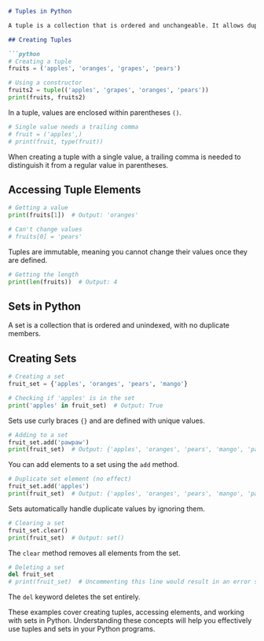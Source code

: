 

```markdown
# Tuples in Python

A tuple is a collection that is ordered and unchangeable. It allows duplicate members.

## Creating Tuples

```python
# Creating a tuple
fruits = ('apples', 'oranges', 'grapes', 'pears')

# Using a constructor
fruits2 = tuple(('apples', 'grapes', 'oranges', 'pears'))
print(fruits, fruits2)
```

In a tuple, values are enclosed within parentheses `()`.

```python
# Single value needs a trailing comma
# fruit = ('apples',)
# print(fruit, type(fruit))
```

When creating a tuple with a single value, a trailing comma is needed to distinguish it from a regular value in parentheses.

## Accessing Tuple Elements

```python
# Getting a value
print(fruits[1])  # Output: 'oranges'

# Can't change values
# fruits[0] = 'pears'
```

Tuples are immutable, meaning you cannot change their values once they are defined.

```python
# Getting the length
print(len(fruits))  # Output: 4
```

## Sets in Python

A set is a collection that is ordered and unindexed, with no duplicate members.

## Creating Sets

```python
# Creating a set
fruit_set = {'apples', 'oranges', 'pears', 'mango'}

# Checking if 'apples' is in the set
print('apples' in fruit_set)  # Output: True
```

Sets use curly braces `{}` and are defined with unique values.

```python
# Adding to a set
fruit_set.add('pawpaw')
print(fruit_set)  # Output: {'apples', 'oranges', 'pears', 'mango', 'pawpaw'}
```

You can add elements to a set using the `add` method.

```python
# Duplicate set element (no effect)
fruit_set.add('apples')
print(fruit_set)  # Output: {'apples', 'oranges', 'pears', 'mango', 'pawpaw'}
```

Sets automatically handle duplicate values by ignoring them.

```python
# Clearing a set
fruit_set.clear()
print(fruit_set)  # Output: set()
```

The `clear` method removes all elements from the set.

```python
# Deleting a set
del fruit_set
# print(fruit_set)  # Uncommenting this line would result in an error since the set no longer exists
```

The `del` keyword deletes the set entirely.

These examples cover creating tuples, accessing elements, and working with sets in Python. Understanding these concepts will help you effectively use tuples and sets in your Python programs.
```
